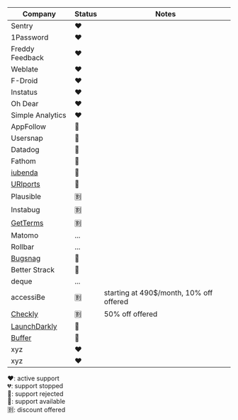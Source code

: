 Company | Status | Notes |
| ------------ | ------------- | ------------- |
Sentry | ❤️ |
1Password | ❤️ |
Freddy Feedback | ❤️ |
Weblate | ❤️ |
F-Droid | ❤️ |
Instatus | ❤️ |
Oh Dear | ❤️ |
Simple Analytics | ❤️ |
AppFollow | 🛑 |
Usersnap | 🛑 |
Datadog | 🛑 |
Fathom | 🛑 |
[iubenda](https://www.iubenda.com/) | 🛑 |
[URIports](https://www.uriports.com/) | 🛑 |
Plausible | 🈹 |
Instabug | 🈹 |
[GetTerms](https://getterms.io/) | 🈹 |
Matomo | ... |
Rollbar | ... |
[Bugsnag](https://www.bugsnag.com/open-source) | 🙏 |
Better Strack | 🙏
deque | ... |
accessiBe | 🈹 | starting at 490$/month, 10% off offered
[Checkly](https://www.checklyhq.com/) | 🈹 | 50% off offered
[LaunchDarkly](https://launchdarkly.com/) | 🙏 |
[Buffer](https://buffer.com/) | 🛑 |
xyz | ❤️ |
xyz | ❤️ |

❤️: active support  
💔: support stopped  
🛑: support rejected  
🙏: support available  
🈹: discount offered
